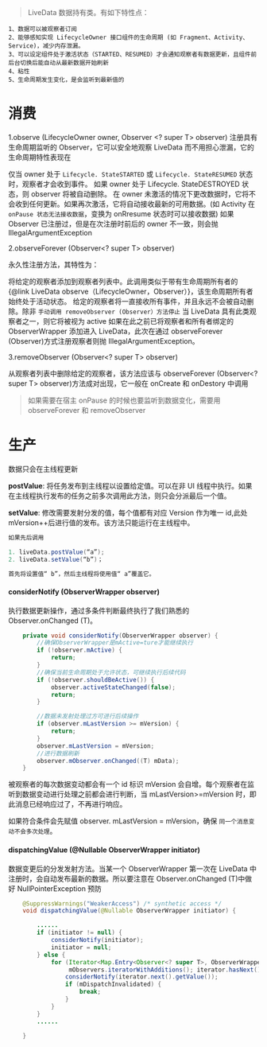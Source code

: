 
> LiveData 数据持有类。有如下特性点：
> 
	1、数据可以被观察者订阅
	2、能够感知实现 LifecycleOwner 接口组件的生命周期 (如 Fragment、Activity、Service)，减少内存泄漏。
	3、可以设定组件处于激活状态（STARTED、RESUMED）才会通知观察者有数据更新，且组件前后台切换后能自动从最新数据开始刷新
	4、粘性
	5、生命周期发生变化，是会监听到最新值的


# 消费
1.observe (LifecycleOwner owner, Observer \<? super T> observer)
注册具有生命周期监听的 Observer，它可以安全地观察 LiveData 而不用担心泄漏，它的生命周期特性表现在

仅当 owner 处于 `Lifecycle. StateSTARTED` 或 `Lifecycle. StateRESUMED` 状态时，观察者才会收到事件。
如果 owner 处于 Lifecycle. StateDESTROYED 状态，则 observer 将被自动删除。
在 owner 未激活的情况下更改数据时，它将不会收到任何更新。如果再次激活，它将自动接收最新的可用数据。(如 Activity 在 `onPause 状态无法接收数据`，变换为 onRresume 状态时可以接收数据)
如果 Observer 已注册过，但是在次注册时前后的 owner 不一致，则会抛 IllegalArgumentException

2.observeForever (Observer\<? super T> observer)

永久性注册方法，其特性为：

将给定的观察者添加到观察者列表中。此调用类似于带有生命周期所有者的{@link LiveData observe（LifecycleOwner，Observer）}，该生命周期所有者始终处于活动状态。
给定的观察者将一直接收所有事件，并且永远不会被自动删除。除非 `手动调用 removeObserver (Observer）方法停止`
当 LiveData 具有此类观察者之一，则它将被视为 active
如果在此之前已将观察者和所有者绑定的 ObserverWrapper 添加进入 LiveData，此次在通过 observeForever (Observer)方式注册观察者则抛 IllegalArgumentException。


3.removeObserver (Observer\<? super T> observer)

从观察者列表中删除给定的观察者，该方法应该与 observeForever (Observer\<? super T> observer)方法成对出现，它一般在 onCreate 和 onDestory 中调用


>如果需要在宿主 onPause 的时候也要监听到数据变化，需要用 observeForever 和 removeObserver



# 生产

数据只会在主线程更新

**postValue**: 将任务发布到主线程以设置给定值。可以在非 UI 线程中执行。如果在主线程执行发布的任务之前多次调用此方法，则只会分派最后一个值。

**setValue**: 修改需要发射分发的值，每个值都有对应 Version 作为唯一 id,此处 mVersion++后进行值的发布。该方法只能运行在主线程中。

```java
如果先后调用

1. liveData.postValue(“a”);
2. liveData.setValue(“b”)；

首先将设置值“ b”，然后主线程将使用值“ a”覆盖它。
```


#### considerNotify (ObserverWrapper observer)
执行数据更新操作，通过多条件判断最终执行了我们熟悉的 Observer.onChanged (T)。
```java
    private void considerNotify(ObserverWrapper observer) {
        //确保ObserverWrapper是mActive=ture才能继续执行
        if (!observer.mActive) {
            return;
        }
        //确保当前生命周期处于允许状态，可继续执行后续代码
        if (!observer.shouldBeActive()) {
            observer.activeStateChanged(false);
            return;
        }

        //数据未发射处理过方可进行后续操作
        if (observer.mLastVersion >= mVersion) {
            return;
        }
        observer.mLastVersion = mVersion;
        //进行数据刷新
        observer.mObserver.onChanged((T) mData);
    }

```

被观察者的每次数据变动都会有一个 id 标识 mVersion 会自增。每个观察者在监听到数据变动进行处理之前都会进行判断，当 mLastVersion>=mVersion 时，即此消息已经响应过了，不再进行响应。

如果符合条件会先赋值 observer. mLastVersion = mVersion，确保 `同一个消息变动不会多次处理`。

#### dispatchingValue (@Nullable ObserverWrapper initiator)

数据变更后的分发发射方法。当某一个 ObserverWrapper 第一次在 LiveData 中注册时，会自动发布最新的数据。所以要注意在 Observer.onChanged (T)中做好 NullPointerException 预防



```java
    @SuppressWarnings("WeakerAccess") /* synthetic access */
    void dispatchingValue(@Nullable ObserverWrapper initiator) {

        ......
        if (initiator != null) {
            considerNotify(initiator);
            initiator = null;
        } else {
            for (Iterator<Map.Entry<Observer<? super T>, ObserverWrapper>> iterator =
                 mObservers.iteratorWithAdditions(); iterator.hasNext(); ) {
                considerNotify(iterator.next().getValue());
                if (mDispatchInvalidated) {
                    break;
                }
            }
        }
        ......

    }

```